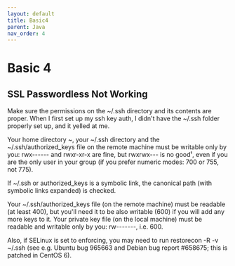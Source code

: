 ```yaml
---
layout: default
title: Basic4
parent: Java
nav_order: 4
---
```


# Basic 4

## SSL Passwordless Not Working
Make sure the permissions on the ~/.ssh directory and its contents are proper. When I first set up my ssh key auth, I didn't have the ~/.ssh folder properly set up, and it yelled at me.

Your home directory ~, your ~/.ssh directory and the ~/.ssh/authorized_keys file on the remote machine must be writable only by you: rwx------ and rwxr-xr-x are fine, but rwxrwx--- is no good¹, even if you are the only user in your group (if you prefer numeric modes: 700 or 755, not 775).

If ~/.ssh or authorized_keys is a symbolic link, the canonical path (with symbolic links expanded) is checked.

Your ~/.ssh/authorized_keys file (on the remote machine) must be readable (at least 400), but you'll need it to be also writable (600) if you will add any more keys to it.
Your private key file (on the local machine) must be readable and writable only by you: rw-------, i.e. 600.

Also, if SELinux is set to enforcing, you may need to run restorecon -R -v ~/.ssh (see e.g. Ubuntu bug 965663 and Debian bug report #658675; this is patched in CentOS 6).

